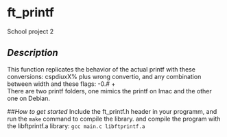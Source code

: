 # **ft_printf**
School project 2

## *Description*
This function replicates the behavior of the actual printf with these conversions: cspdiuxX% plus wrong convertio, and any combination between width and these flags: -0.# +
<br>There are two printf folders, one mimics the printf on Imac and the other one on Debian.

##*How to get started*
Include the ft_printf.h header in your programm, and run the ```make``` command to compile the library. and compile the program with the libftprintf.a library:
```gcc main.c libftprintf.a```
